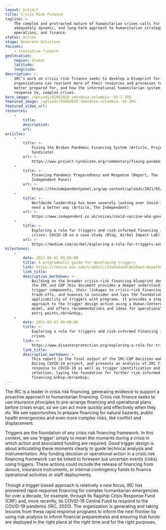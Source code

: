 ```yaml
---
layout: project
title: Crisis Risk Finance
tagline: >-
    The complex and protracted nature of humanitarian crises calls for an
    adequately dynamic, and long-term approach to humanitarian strategy,
    operations, and finance.
status: active
stage: Generate Solutions
focuses:
    - innovative-finance
geolocation:
    region: Global
    latitude:
    longitude:
description: >-
    IRC’s work on crisis risk finance seeks to develop a blueprint for how
    organizations can reorient more of their resources and processes to be
    better prepared for, and how the international humanitarian system finances
    response to, complex crises.
hero_image: /uploads/01062020-smendoza-colombia--93-1.JPG
featured_image: /uploads/01062020-smendoza-colombia--93.JPG
featured_video_url:
resources:
    -
        title:
        description:
        url:
articles:
    -
        title: >-
            Fixing the Broken Pandemic Financing System (Article, Project
            Syndicate)
        url: >-
            https://www.project-syndicate.org/commentary/fixing-pandemic-financing-system-by-david-miliband-et-al-2021-06
    -
        title: >-
            Financing Pandemic Preparedness and Response (Report, The
            Independent Panel)
        url: >-
            https://theindependentpanel.org/wp-content/uploads/2021/05/Background-Paper-14-Financing-Pandemic-Preparedness-and-Response.pdf
    -
        title: >-
            Worldwide leadership has been severely lacking over Covid-19 - we
            need a better way (Article, The Independent)
        url: >-
            https://www.independent.co.uk/voices/covid-vaccine-who-governments-un-b1853498.html
    -
        title: >-
            Exploring a role for triggers and risk-informed financing in complex
            crises: COVID-19 as a case study (Blog, Airbel Impact Lab)
        url: >-
            https://medium.com/airbel/exploring-a-role-for-triggers-and-risk-informed-financing-in-complex-crises-covid-19-case-study-d1d7ba1876ae
milestones:
    -
        date: 2021-08-01 00:00:00
        title: A programmatic guide for developing triggers
        link: https://rescue.box.com/s/s65xtjc23x8u6ao9ldo18awtrqnpmfbq
        link_title:
        description_markdown: >-
            Building on the broader crisis-risk financing blueprint developed by
            the IRC and CDP this document provides a deeper understanding of
            trigger components, their linkages to crisis-risk financing, the
            trade-offs, and nuances to consider and lays the foundation for
            applicability of triggers with programs. It provides a step-by-step
            approach to the trigger design action using a Human-Centered Design
            model, and offers recommendations and ideas for operationalization
            entry points.<br>&nbsp;
    -
        date: 2021-03-01 00:00:00
        title: >-
            Exploring a role for triggers and risk-informed financing in complex
            crises
        link: >-
            https://www.disasterprotection.org/exploring-a-role-for-triggers-risk-informed-financing
        link_title:
        description_markdown: >-
            This report is the final output of the IRC-CDP Decision-making
            During COVID-19 project, and presents an analysis of IRC financing
            response to COVID-19 as well as trigger identification and
            selection, laying the foundation for further risk-informed
            financing.&nbsp;<br>&nbsp;
---
```


The IRC is a leader in crisis risk financing, generating evidence to support a proactive approach to humanitarian financing. Crisis risk finance seeks to use insurance principles to pre-arrange financing and operational plans before crises erupt, so we can act more quickly and effectively when they do. We see opportunities to prepare financing for natural hazards, public health emergencies and even more complex risks, like conflict and displacement.&nbsp;

Triggers are the foundation of any crisis risk financing framework. In this context, we use ‘trigger’ simply to mean the moments during a crisis in which action and associated funding are required. Good trigger design is about articulating these moments clearly to guide technical analysis and instrumentation. Any funding decision or operational action in a crisis risk financing framework can be linked to foreseen but uncertain events (risks) using triggers. These actions could include the release of financing from donors, insurance instruments, or internal contingency funds to finance operational activities or staff deployments.<br>&nbsp; &nbsp; &nbsp; &nbsp;&nbsp; &nbsp; &nbsp; &nbsp;<br>Though a trigger-based approach is relatively a new focus, IRC has pioneered rapid response financing for complex humanitarian emergencies for over a decade, for example, through its flagship Crisis Response Fund (CRF) and, more recently, its COVID-19 Central Fund to respond to the COVID-19 pandemic (IRC, 2020). The organization is generating and taking lessons from these rapid response programs to inform the next frontier by using risk analysis to inform financial preparedness and ensuring that funds are deployed in the right place at the right time and for the right purposes.&nbsp;
